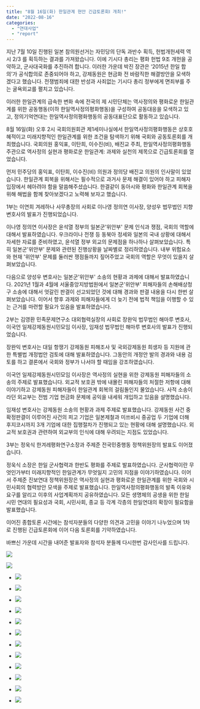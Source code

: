 ```yaml
---
title: "8월 16일(화) 한일관계 현안 긴급토론회Ⅰ 개최!"
date: "2022-08-16"
categories: 
  - "연대사업"
  - "report"
---
```


지난 7월 10일 진행된 일본 참의원선거는 자민당의 단독 과반수 획득, 헌법개헌세력 역시 2/3 를 획득하는 결과를 가져왔습니다. 이에 기시다 총리는 평화 헌법 9조 개헌을 공약하고, 군사대국화를 추진하려 합니다. 이러한 가운데 박진 장관은 ‘2015년 한일 합의’가 공식합의로 존중되어야 하고, 강제동원은 현금화 전 바람직한 해결방안을 모색하겠다고 했습니다. 전쟁범죄에 대한 반성과 사죄없는 기시다 총리 정부에게 면죄부를 주는 굴욕외교를 펼치고 있습니다.

이러한 한일관계의 급속한 변화 속에 전국의 제 시민단체는 역사정의와 평화로운 한일관계를 위한 공동행동(이하 한일역사정의평화행동)을 구성하여 공동대응을 모색하고 있고, 정의기억연대는 한일역사정의평화행동의 공동대표단으로 활동하고 있습니다.

8월 16일(화) 오후 2시 국회의원회관 제1세미나실에서 한일역사정의평화행동은 상호호혜적이고 미래지향적인 한일관계를 위한 조건을 탐색하기 위해 국회와 공동토론회를 개최했습니다. 국회의원 홍익표, 이탄희, 이수진(비), 배진교 주최, 한일역사정의평화행동 주관으로 역사정의 실현과 평화로운 한일관계: 과제와 실천의 제목으로 긴급토론회를 열었습니다.

먼저 민주당의 홍익표, 이탄희, 이수진(비) 의원과 정의당 배진교 의원의 인사말이 있었습니다. 한일관계 회복을 위해서는 필수적으로 과거사 문제 해결이 있어야 하고 피해자 입장에서 헤아려야 함을 말씀해주셨습니다. 한결같이 동아시와 평화와 한일관계 회복을 위해 해법을 함께 찾아보겠다고 노력해 보자고 했습니다.

1부는 이연희 겨레하나 사무총장의 사회로 이나영 정의연 이사장, 양성우 법무법인 지향 변호사의 발표가 진행되었습니다.

이나영 정의연 이사장은 윤석열 정부의 일본군'위안부' 문제 인식과 쟁점, 국회의 역할에 대해서 발표하였습니다. 우크라이나 전쟁 등 동북아 정세와 일본의 국내 상황에 대해서 자세한 자료를 준비하였고, 윤석열 정부 외교의 문제점을 하나하나 살펴보았습니다. 특히 일본군'위안부' 문제와 관련된 진행상황을 날짜별로 정리하였습니다. 내부 위험요소와 현재 '위안부' 문제를 둘러싼 쟁점들까지 짚어주었고 국회의 역할은 무엇이 있을지 살펴보았습니다.

다음으로 양성우 변호사는 일본군'위안부' 소송의 현황과 과제에 대해서 발표하였습니다. 2021년 1월과 4월에 서울중앙지방법원에서 일본군'위안부' 피해자들의 손해배상청구 소송에 대해서 엇갈린 판결이 선고되었던 것에 대해 경과와 판결 내용을 다시 한번 살펴보았습니다. 이어서 향후 과제와 피해자들에게 더 늦기 전에 법적 책임을 이행할 수 있는 근거를 마련할 필요가 있음을 발표하였습니다.

2부는 김영환 민족문제연구소 대외협력실장의 사회로 장완익 법무법인 해마루 변호사, 이국언 일제강제동원시민모임 이사장, 임재성 법무법인 해마루 변호사의 발표가 진행되었습니다.

장완익 변호사는 대일 항쟁기 강제동원 피해조사 및 국외강제동원 희생자 등 지원에 관한 특별법 개정법안 검토에 대해 발표하였습니다. 그동안의 개정안 발의 경과와 내용 검토를 하고 결론에서 국회와 정부가 나서야 할 때임을 강조하였습니다.

이국언 일제강제동원시민모임 이사장은 역사정의 실현을 위한 강제동원 피해자들의 소송의 주제로 발표했습니다. 외교적 보호권 밖에 내몰린 피해자들의 처절한 저항에 대해 이야기하고 강제동원 피해자들이 한일관계 회복의 걸림돌인지 물었습니다. 사적 소송이라던 외교부는 전범 기업 현금화 문제에 공익을 내세워 개입하고 있음을 설명했습니다.

임재성 변호사는 강제동원 소송의 현황과 과제 주제로 발표했습니다. 강제동원 사건 중 확정판결이 이루어진 사건의 피고 기업은 일본제철과 미쓰비시 중공업 두 기업에 더해 후지코시까지 3개 기업에 대한 집행절차가 진행되고 있는 현황에 대해 설명했습니다. 외교적 보호권과 관련하여 외교부의 인식에 대해 우려되는 지점도 있었습니다.

3부는 정욱식 한겨레평화연구소장과 주제준 전국민중행동 정책위원장의 발표도 이어졌습니다.

정욱식 소장은 한일 군사협력과 한반도 평화를 주제로 발표하였습니다. 군사협력이란 무엇인가부터 미래지향적인 한일관계가 무엇일지 고민의 지점을 이야기하였습니다. 이어서 주제준 진보연대 정책위원장은 역사정의 실현과 평화로운 한일관계를 위한 국회와 시민사회의 협력방안 모색을 주제로 발표했습니다. 한일역사정의평화행동의 발족 이유와 요구를 알리고 이후의 사업계획까지 공유하였습니다. 모든 생명체의 공생을 위한 한일 시민 연대의 필요성과 국회, 시민사회, 종교 등 각계 각층의 한일연대의 확장이 필요함을 발표했습니다.

이어진 종합토론 시간에는 참석자분들의 다양한 의견과 고민을 이야기 나누었으며 1차로 진행된 긴급토론회에 이어 다음 토론회를 기약하였습니다.

바쁘신 가운데 시간을 내어준 발표자와 참석자 분들께 다시한번 감사인사를 드립니다.

![](https://r2.womenandwar.net/2022/09/토론회-프로그램.jpg)

![](https://r2.womenandwar.net/2022/09/photo_2022-09-01_11-30-56-724x1024.jpg)

- ![](https://r2.womenandwar.net/2022/09/IMG_0786-1024x683.jpg)
    
- ![](https://r2.womenandwar.net/2022/09/IMG_0803-1024x683.jpg)
    
- ![](https://r2.womenandwar.net/2022/09/IMG_0830-1024x683.jpg)
    
- ![](https://r2.womenandwar.net/2022/09/IMG_0846-1024x683.jpg)
    
- ![](https://r2.womenandwar.net/2022/09/IMG_0854-1024x683.jpg)
    
- ![](https://r2.womenandwar.net/2022/09/IMG_0871-1024x683.jpg)
    
- ![](https://r2.womenandwar.net/2022/09/IMG_0881-1024x683.jpg)
    
- ![](https://r2.womenandwar.net/2022/09/IMG_0904-1024x683.jpg)
    
- ![](https://r2.womenandwar.net/2022/09/IMG_0948-1024x683.jpg)
    
- ![](https://r2.womenandwar.net/2022/09/IMG_0960-1024x683.jpg)
    
- ![](https://r2.womenandwar.net/2022/09/IMG_0972-1024x683.jpg)
    
- ![](https://r2.womenandwar.net/2022/09/IMG_0992-1024x683.jpg)
